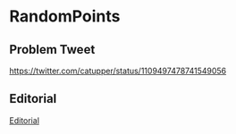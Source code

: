 # RandomPoints

## Problem Tweet
 https://twitter.com/catupper/status/1109497478741549056

## Editorial
 [Editorial](editorial.pdf)
